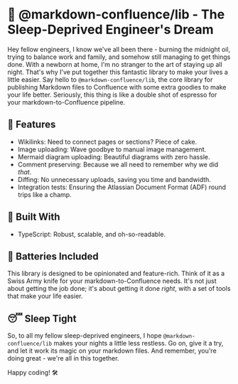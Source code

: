 # 🌙 @markdown-confluence/lib - The Sleep-Deprived Engineer's Dream

Hey fellow engineers, I know we've all been there - burning the midnight oil, trying to balance work and family, and somehow still managing to get things done. With a newborn at home, I'm no stranger to the art of staying up all night. That's why I've put together this fantastic library to make your lives a little easier. Say hello to `@markdown-confluence/lib`, the core library for publishing Markdown files to Confluence with some extra goodies to make your life better. Seriously, this thing is like a double shot of espresso for your markdown-to-Confluence pipeline.

## 🚀 Features

* Wikilinks: Need to connect pages or sections? Piece of cake.
* Image uploading: Wave goodbye to manual image management.
* Mermaid diagram uploading: Beautiful diagrams with zero hassle.
* Comment preserving: Because we all need to remember why we did *that*.
* Diffing: No unnecessary uploads, saving you time and bandwidth.
* Integration tests: Ensuring the Atlassian Document Format (ADF) round trips like a champ.

## 🧪 Built With

* TypeScript: Robust, scalable, and oh-so-readable.

## 🎁 Batteries Included

This library is designed to be opinionated and feature-rich. Think of it as a Swiss Army knife for your markdown-to-Confluence needs. It's not just about getting the job done; it's about getting it done *right*, with a set of tools that make your life easier.

## 😴 Sleep Tight

So, to all my fellow sleep-deprived engineers, I hope `@markdown-confluence/lib` makes your nights a little less restless. Go on, give it a try, and let it work its magic on your markdown files. And remember, you're doing great - we're all in this together.

Happy coding! 🛠️